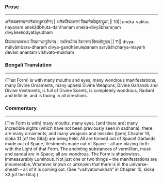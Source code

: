 ### Prose 
 --- 
अनेकवक्त्रनयनमनेकाद्भुतदर्शनम् |
अनेकदिव्याभरणं दिव्यानेकोद्यतायुधम् || 10||
aneka-vaktra-nayanam anekādbhuta-darśhanam
aneka-divyābharaṇaṁ divyānekodyatāyudham

दिव्यमाल्याम्बरधरं दिव्यगन्धानुलेपनम् |
सर्वाश्चर्यमयं देवमनन्तं विश्वतोमुखम् || 11||
divya-mālyāmbara-dharaṁ divya-gandhānulepanam
sarvāśhcharya-mayaṁ devam anantaṁ viśhvato-mukham

### Bengali Translation 
 --- 
(That Form) is with many mouths and eyes, many wondrous manifestations, many Divine Ornaments, many upheld Divine Weapons, Divine Garlands and Divine Vestments, is full of Divine Scents, is completely wondrous, Radiant and Infinite, and is facing in all directions. 

### Commentary 
 --- 
[The Form is with] many mouths, many eyes, [and there are] many incredible sights (which have not been previously seen in sadhana); there are many ornaments, and many weapons and missiles ([see] Chapter 10, sloka 31 [of the Gita]) are being held. All are formed out of Space! Garlands made out of Space, Vestments made out of Space – all are blazing forth with the Light of that Form. The anointing substances of vermillion, musk and sandal are in Space; all are wondrous. The Form is shadowless, immeasurably Luminous. Not just one or two things – the manifestations are innumerable. Whatever known or unknown that there is in the universe-sheath – all of it is coming out. (See “vishvatomukhah” in Chapter 10, sloka 33 [of the Gita].)